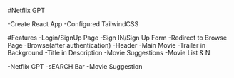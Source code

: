 #Netflix GPT

-Create React App
-Configured TailwindCSS

#Features
-Login/SignUp Page
-Sign IN/Sign Up Form
-Redirect to Browse Page
-Browse(after authentication)
-Header
-Main Movie
-Trailer in Background
-Title in Description
-Movie Suggestions
-Movie List & N

-Netflix GPT
-sEARCH Bar
-Movie Suggestion


